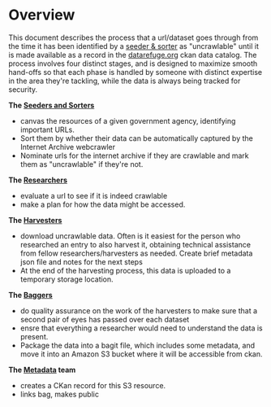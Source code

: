 # Overview

This document describes the process that a url/dataset goes through from the time it has been identified by a [seeder & sorter](https://github.com/datarefugephilly/workflow/blob/master/seednsort.md) as "uncrawlable" until it is made available as a record in the [datarefuge.org](http://www.datarefuge.org) ckan data catalog. The process involves four distinct stages, and is designed to maximize smooth hand-offs so that each phase is handled by someone with distinct expertise in the area they're tackling, while the data is always being tracked for security. 







**The [Seeders and Sorters](seednsort.md)**
- canvas the resources of a given government agency, identifying important URLs. 
- Sort them by whether their data can be automatically captured by the Internet Archive webcrawler 
- Nominate urls for the internet archive if they are crawlable and mark them as "uncrawlable" if they're not.

**The [Researchers](research.md)**
- evaluate a url to see if it is indeed crawlable
- make a plan for how the data might be accessed.
  
**The [Harvesters](harvesting.md)**
- download uncrawlable data. Often is it easiest for the person who researched an entry to also harvest it, obtaining technical assistance
  from fellow researchers/harvesters as needed. 
  Create brief metadata json file and notes for the next steps
- At the end of the harvesting process, this data is uploaded to a temporary storage location. 

**The [Baggers](bagging.md)**
- do quality assurance on the work of the harvesters to make sure that a second pair of eyes has passed over each dataset
- ensre that everything a researcher would need to understand the data is present. 
- Package the data into a bagit file, which includes some metadata, and move it into an Amazon S3 bucket where it will be accessible from ckan.

**The [Metadata](metadata.md) team** 
- creates a CKan record for this S3 resource.
- links bag, makes public



